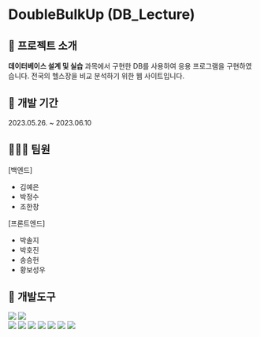 # **DoubleBulkUp** (DB_Lecture)

## 📑 프로젝트 소개
**데이터베이스 설계 및 실습** 과목에서 구현한 DB를 사용하여 응용 프로그램을 구현하였습니다. 
전국의 헬스장을 비교 분석하기 위한 웹 사이트입니다. 

## 📆 **개발 기간**
2023.05.26. ~ 2023.06.10

## 🧑🏻‍💻 **팀원**
[백엔드]
+ 김예은
+ 박정수
+ 조한창

[프론트엔드]
+ 박솔지
+ 박호진
+ 송승헌
+ 황보성우

## 🔧 **개발도구**
<div>
<img src="https://img.shields.io/badge/intellijidea-000000?style=flat&logo=intellijidea&logoColor=white"/>
<img src="https://img.shields.io/badge/GitHub-181717?style=flat&logo=GitHub&logoColor=white"/>
</div>
<div>
<img src="https://img.shields.io/badge/springboot-6DB33F?style=flat&logo=springboot&logoColor=white"/>
<img src="https://img.shields.io/badge/thymeleaf-005F0F?style=flat&logo=thymeleaf&logoColor=white"/>
<img src="https://img.shields.io/badge/gradle-02303A?style=flat&logo=gradle&logoColor=white"/>
<img src="https://img.shields.io/badge/mysql-4479A1?style=flat&logo=mysql&logoColor=white"/>
<img src="https://img.shields.io/badge/html5-E34F26?style=flat&logo=html5&logoColor=white"/>
<img src="https://img.shields.io/badge/css3-1572B6?style=flat&logo=css3&logoColor=white"/>
<img src="https://img.shields.io/badge/jss-F7DF1E?style=flat&logo=jss&logoColor=white"/>
</div>
